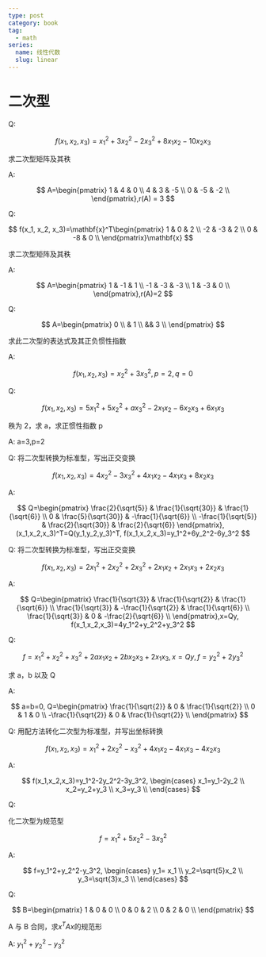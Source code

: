 ```yaml
---
type: post
category: book
tag:
  - math
series:
  name: 线性代数
  slug: linear
---
```


# 二次型

Q:

$$
f(x_1,x_2,x_3)=x_1^2+3x_2^2-2x_3^2+8x_1x_2-10x_2x_3
$$

求二次型矩阵及其秩

A:

$$
A=\begin{pmatrix}
    1 & 4 & 0 \\
    4 & 3 & -5 \\
    0 & -5 & -2 \\
\end{pmatrix},r(A) = 3
$$

Q:

$$
f(x_1, x_2, x_3)=\mathbf{x}^T\begin{pmatrix}
    1 & 0 & 2 \\
    -2 & -3 & 2 \\
    0 & -8 & 0 \\
\end{pmatrix}\mathbf{x}
$$

求二次型矩阵及其秩

A:

$$
A=\begin{pmatrix}
    1 & -1 & 1 \\
    -1 & -3 & -3 \\
    1 & -3 & 0 \\
\end{pmatrix},r(A)=2
$$

Q:

$$
A=\begin{pmatrix}
    0 \\
    & 1 \\
    && 3 \\
\end{pmatrix}
$$

求此二次型的表达式及其正负惯性指数

A:

$$
f(x_1,x_2,x_3)=x_2^2+3x_3^2,p=2,q=0
$$

Q:

$$
f(x_1,x_2,x_3)=5x_1^2+5x_2^2+ax_3^2-2x_1x_2-6x_2x_3+6x_1x_3
$$

秩为 2，求 a，求正惯性指数 p

A: a=3,p=2

Q: 将二次型转换为标准型，写出正交变换

$$
f(x_1,x_2,x_3)=4x_2^2-3x_3^2+4x_1x_2-4x_1x_3+8x_2x_3
$$

A:

$$
Q=\begin{pmatrix}
  \frac{2}{\sqrt{5}} & \frac{1}{\sqrt{30}} & \frac{1}{\sqrt{6}} \\
  0 & \frac{5}{\sqrt{30}} & -\frac{1}{\sqrt{6}} \\
  -\frac{1}{\sqrt{5}} & \frac{2}{\sqrt{30}} & \frac{2}{\sqrt{6}}
\end{pmatrix},
(x_1,x_2,x_3)^T=Q(y_1,y_2,y_3)^T,
f(x_1,x_2,x_3)=y_1^2+6y_2^2-6y_3^2
$$

Q: 将二次型转换为标准型，写出正交变换

$$
f(x_1,x_2,x_3)=2x_1^2+2x_2^2+2x_3^2+2x_1x_2+2x_1x_3+2x_2x_3
$$

A:

$$
Q=\begin{pmatrix}
  \frac{1}{\sqrt{3}} & \frac{1}{\sqrt{2}} & \frac{1}{\sqrt{6}} \\
  \frac{1}{\sqrt{3}} & -\frac{1}{\sqrt{2}} & \frac{1}{\sqrt{6}} \\
  \frac{1}{\sqrt{3}} & 0 & -\frac{2}{\sqrt{6}} \\
\end{pmatrix},x=Qy,
f(x_1,x_2,x_3)=4y_1^2+y_2^2+y_3^2
$$

Q:

$$
f=x_1^2+x_2^2+x_3^2+2ax_1x_2+2bx_2x_3+2x_1x_3,
x=Qy,
f=y_2^2+2y_3^2
$$

求 a，b 以及 Q

A:

$$
a=b=0,
Q=\begin{pmatrix}
  \frac{1}{\sqrt{2}} & 0 & \frac{1}{\sqrt{2}} \\
  0 & 1 & 0 \\
  -\frac{1}{\sqrt{2}} & 0 & \frac{1}{\sqrt{2}} \\
\end{pmatrix}
$$

Q: 用配方法转化二次型为标准型，并写出坐标转换

$$
f(x_1,x_2,x_3)=x_1^2+2x_2^2-x_3^2+4x_1x_2-4x_1x_3-4x_2x_3
$$

A:

$$
f(x_1,x_2,x_3)=y_1^2-2y_2^2-3y_3^2,
\begin{cases}
  x_1=y_1-2y_2 \\
  x_2=y_2+y_3 \\
  x_3=y_3 \\
\end{cases}
$$

Q:

化二次型为规范型

$$
f=x_1^2+5x_2^2-3x_3^2
$$

A:

$$
f=y_1^2+y_2^2-y_3^2,
\begin{cases}
  y_1= x_1 \\
  y_2=\sqrt{5}x_2 \\
  y_3=\sqrt{3}x_3 \\
\end{cases}
$$

Q:

$$
B=\begin{pmatrix}
  1 & 0 & 0 \\
  0 & 0 & 2 \\
  0 & 2 & 0 \\
\end{pmatrix}
$$

A 与 B 合同，求$x^TAx$的规范形

A: $y_1^2+y_2^2-y_3^2$
